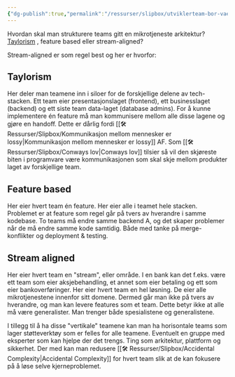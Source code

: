 ```yaml
---
{"dg-publish":true,"permalink":"/ressurser/slipbox/utviklerteam-bor-vaere-stream-aligned/","dgHomeLink":true,"dgPassFrontmatter":false}
---
```


Hvordan skal man strukturere teams gitt en mikrotjeneste arkitektur? 
[Taylorism](https://en.wikipedia.org/wiki/Scientific_management) , feature based eller stream-aligned?

Stream-aligned er som regel best og her er hvorfor:

## Taylorism
Her deler man teamene inn i siloer for de forskjellige delene av tech-stacken. Ett team eier presentasjonslaget (frontend), ett businesslaget (backend) og ett siste team data-laget (database admins). For å kunne implementere én feature må man kommunisere mellom alle disse lagene og gjøre en handoff. Dette er dårlig fordi [[🛠 Ressurser/Slipbox/Kommunikasjon mellom mennesker er lossy|Kommunikasjon mellom mennesker er lossy]] AF. Som [[🛠 Ressurser/Slipbox/Conways lov|Conways lov]] tilsier så vil den skjøreste biten i programvare være kommunikasjonen som skal skje mellom produkter laget av forskjellige team. 

## Feature based
Her eier hvert team én feature. Her eier alle i teamet hele stacken. Problemet er at feature som regel går på tvers av hverandre i samme kodebase. To teams må endre samme backend A, og det skaper problemer når de må endre samme kode samtidig. Både med tanke på merge-konflikter og deployment & testing. 

## Stream aligned
Her eier hvert team en "stream", eller område. I en bank kan det f.eks. være ett team som eier aksjebehandling, et annet som eier betaling og ett som eier bankoverføringer. Her eier hvert team en hel løsning. De eier alle mikrotjenestene innenfor sitt domene. Dermed går man ikke på tvers av hverandre, og man kan levere features som et team. 
Dette betyr ikke at alle må være generalister. Man trenger både spesialistene og generalistene. 

<style>
.container {font-family: sans-serif; text-align: center;}
.button-wrapper button {z-index: 1;height: 40px; width: 100px; margin: 10px;padding: 5px;}
.excalidraw .App-menu_top .buttonList { display: flex;}
.excalidraw-wrapper { height: 800px; margin: 50px; position: relative;}
:root[dir="ltr"] .excalidraw .layer-ui__wrapper .zen-mode-transition.App-menu_bottom--transition-left {transform: none;}
</style><script src="https://unpkg.com/react@17/umd/react.production.min.js"></script><script src="https://unpkg.com/react-dom@17/umd/react-dom.production.min.js"></script><script type="text/javascript" src="https://unpkg.com/@excalidraw/excalidraw@0.12.0/dist/excalidraw.production.min.js"></script><div id="Utviklerteam_bør_være_stream-aligned_2022-05-19_2239.40.excalidraw.md1"></div><script>(function(){const InitialData={"type":"excalidraw","version":2,"source":"https://excalidraw.com","elements":[{"id":"SEiJpUZRdD4AFbf5AKzA9","type":"freedraw","x":-200.859375,"y":-444,"width":60,"height":82,"angle":0,"strokeColor":"#000000","backgroundColor":"transparent","fillStyle":"hachure","strokeWidth":1,"strokeStyle":"solid","roughness":1,"opacity":100,"groupIds":[],"strokeSharpness":"round","seed":702915382,"version":31,"versionNonce":1039819946,"isDeleted":false,"boundElements":null,"updated":1653027774626,"link":null,"points":[[0,0],[0,-1],[2,-5],[7,-17],[13,-32],[22,-52],[27,-65],[31,-71],[32,-72],[32,-71],[33,-69],[37,-57],[43,-40],[47,-27],[52,-14],[56,-5],[57,-3],[57,-1],[58,1],[59,5],[60,8],[60,9],[60,10],[60,10]],"pressures":[],"simulatePressure":true,"lastCommittedPoint":[60,10]},{"id":"iBJzH-dqE412gm6SBv6Qc","type":"freedraw","x":-199.859375,"y":-474,"width":67,"height":3,"angle":0,"strokeColor":"#000000","backgroundColor":"transparent","fillStyle":"hachure","strokeWidth":1,"strokeStyle":"solid","roughness":1,"opacity":100,"groupIds":[],"strokeSharpness":"round","seed":1895358326,"version":15,"versionNonce":13308662,"isDeleted":false,"boundElements":null,"updated":1653027774626,"link":null,"points":[[0,0],[1,0],[13,1],[24,1],[42,1],[49,1],[59,1],[66,3],[67,3],[67,3]],"pressures":[],"simulatePressure":true,"lastCommittedPoint":[67,3]},{"id":"GPoikqnHK3t6pbtdSZ4Ex","type":"freedraw","x":-118.859375,"y":-505,"width":6,"height":64,"angle":0,"strokeColor":"#000000","backgroundColor":"transparent","fillStyle":"hachure","strokeWidth":1,"strokeStyle":"solid","roughness":1,"opacity":100,"groupIds":[],"strokeSharpness":"round","seed":600008874,"version":21,"versionNonce":324812650,"isDeleted":false,"boundElements":null,"updated":1653027774626,"link":null,"points":[[0,0],[0,1],[-1,8],[-3,17],[-4,27],[-5,34],[-6,40],[-6,46],[-6,50],[-6,55],[-6,57],[-6,60],[-6,61],[-6,63],[-6,64],[-6,64]],"pressures":[],"simulatePressure":true,"lastCommittedPoint":[-6,64]},{"id":"50ohrHaogQfVHbtW5H03m","type":"freedraw","x":-117.859375,"y":-508,"width":40,"height":73,"angle":0,"strokeColor":"#000000","backgroundColor":"transparent","fillStyle":"hachure","strokeWidth":1,"strokeStyle":"solid","roughness":1,"opacity":100,"groupIds":[],"strokeSharpness":"round","seed":1563261174,"version":43,"versionNonce":253314102,"isDeleted":false,"boundElements":null,"updated":1653027774626,"link":null,"points":[[0,0],[3,0],[7,0],[11,0],[15,0],[18,1],[20,6],[20,9],[20,14],[20,20],[17,25],[12,27],[8,28],[4,28],[3,28],[5,28],[8,28],[17,28],[21,28],[24,30],[27,31],[29,34],[31,37],[31,41],[32,46],[32,50],[32,55],[31,60],[27,67],[22,71],[19,72],[12,73],[6,73],[1,72],[-1,72],[-6,70],[-8,69],[-8,69]],"pressures":[],"simulatePressure":true,"lastCommittedPoint":[-8,69]},{"id":"PgLrdgMfjBH6MZ90Msv8C","type":"freedraw","x":74.140625,"y":-502,"width":1,"height":68,"angle":0,"strokeColor":"#000000","backgroundColor":"transparent","fillStyle":"hachure","strokeWidth":1,"strokeStyle":"solid","roughness":1,"opacity":100,"groupIds":[],"strokeSharpness":"round","seed":308372906,"version":15,"versionNonce":2100609578,"isDeleted":false,"boundElements":null,"updated":1653027774626,"link":null,"points":[[0,0],[0,2],[0,4],[0,35],[-1,63],[-1,68],[-1,67],[-1,63],[-1,59],[-1,59]],"pressures":[],"simulatePressure":true,"lastCommittedPoint":[-1,59]},{"id":"z-TQnYtQDq0J3dicFK1Ik","type":"freedraw","x":78.140625,"y":-500,"width":53,"height":64,"angle":0,"strokeColor":"#000000","backgroundColor":"transparent","fillStyle":"hachure","strokeWidth":1,"strokeStyle":"solid","roughness":1,"opacity":100,"groupIds":[],"strokeSharpness":"round","seed":1616816182,"version":36,"versionNonce":789532022,"isDeleted":false,"boundElements":null,"updated":1653027774626,"link":null,"points":[[0,0],[0,-1],[2,-1],[16,-1],[27,1],[30,3],[32,8],[32,12],[25,19],[15,26],[4,28],[2,29],[3,29],[5,29],[17,30],[29,32],[34,34],[36,35],[39,38],[39,41],[39,45],[35,52],[23,58],[6,61],[-4,63],[-10,63],[-13,63],[-14,63],[-14,62],[-14,61],[-14,61]],"pressures":[],"simulatePressure":true,"lastCommittedPoint":[-14,61]},{"id":"Nfrihn8Sz2NfaGG39Pfgn","type":"freedraw","x":291.140625,"y":-500,"width":90,"height":55,"angle":0,"strokeColor":"#000000","backgroundColor":"transparent","fillStyle":"hachure","strokeWidth":1,"strokeStyle":"solid","roughness":1,"opacity":100,"groupIds":[],"strokeSharpness":"round","seed":1559002166,"version":41,"versionNonce":107932906,"isDeleted":false,"boundElements":null,"updated":1653027774626,"link":null,"points":[[0,0],[-1,0],[-5,0],[-14,1],[-19,3],[-26,10],[-33,16],[-38,23],[-41,30],[-41,36],[-39,41],[-32,46],[-22,51],[-13,53],[-6,55],[7,55],[29,55],[38,54],[40,51],[43,47],[48,38],[49,33],[49,24],[49,20],[45,15],[40,12],[35,8],[25,5],[19,4],[13,2],[6,1],[5,1],[3,1],[2,2],[0,0]],"pressures":[],"simulatePressure":true,"lastCommittedPoint":[2,2]},{"id":"CpR4O5quyhU50UV3jXo_h","type":"rectangle","x":-218.95312500000003,"y":-409.16666666666686,"width":174.16666666666666,"height":394.16666666666663,"angle":0,"strokeColor":"#000000","backgroundColor":"transparent","fillStyle":"hachure","strokeWidth":1,"strokeStyle":"solid","roughness":1,"opacity":100,"groupIds":[],"strokeSharpness":"sharp","seed":890581686,"version":73,"versionNonce":233975478,"isDeleted":false,"boundElements":null,"updated":1653027774626,"link":null},{"id":"k6qIS-Of0N_IKco3RYN3c","type":"rectangle","x":23.546874999999943,"y":-407.5,"width":157.5,"height":400.83333333333326,"angle":0,"strokeColor":"#000000","backgroundColor":"transparent","fillStyle":"hachure","strokeWidth":1,"strokeStyle":"solid","roughness":1,"opacity":100,"groupIds":[],"strokeSharpness":"sharp","seed":1044419318,"version":40,"versionNonce":613793706,"isDeleted":false,"boundElements":null,"updated":1653027774626,"link":null},{"id":"CFAerfMTqftpXa4IkqjCP","type":"rectangle","x":243.79084429824564,"y":-407.8245614035088,"width":163.33333333333331,"height":401.33333333333326,"angle":0,"strokeColor":"#000000","backgroundColor":"transparent","fillStyle":"hachure","strokeWidth":1,"strokeStyle":"solid","roughness":0,"opacity":100,"groupIds":[],"strokeSharpness":"sharp","seed":1043475126,"version":83,"versionNonce":1751574518,"isDeleted":false,"boundElements":null,"updated":1653027774626,"link":null},{"id":"fLtmkjgrk2_jWKcxNH3dW","type":"diamond","x":-186.39103618421058,"y":-381.86466165413526,"width":76.66666666666669,"height":88.33333333333331,"angle":0,"strokeColor":"#000000","backgroundColor":"transparent","fillStyle":"hachure","strokeWidth":1,"strokeStyle":"solid","roughness":0,"opacity":100,"groupIds":[],"strokeSharpness":"sharp","seed":1920480758,"version":68,"versionNonce":1674852970,"isDeleted":false,"boundElements":null,"updated":1653027774626,"link":null},{"id":"bSre01USj-fCq7WX7ggi8","type":"diamond","x":-175.2243695175439,"y":-223.0313283208019,"width":82.5,"height":85.83333333333326,"angle":0,"strokeColor":"#000000","backgroundColor":"transparent","fillStyle":"hachure","strokeWidth":1,"strokeStyle":"solid","roughness":0,"opacity":100,"groupIds":[],"strokeSharpness":"sharp","seed":1522852074,"version":33,"versionNonce":510818614,"isDeleted":false,"boundElements":null,"updated":1653027774626,"link":null},{"id":"7H1zEzsJFhmCTtX60aOsz","type":"diamond","x":-204.39103618421058,"y":-104.69799498746863,"width":88.33333333333337,"height":84.16666666666674,"angle":0,"strokeColor":"#000000","backgroundColor":"transparent","fillStyle":"hachure","strokeWidth":1,"strokeStyle":"solid","roughness":0,"opacity":100,"groupIds":[],"strokeSharpness":"sharp","seed":1903217898,"version":30,"versionNonce":318070058,"isDeleted":false,"boundElements":null,"updated":1653027774626,"link":null},{"id":"U5XAuCvs_cPsiUOEBTGcw","type":"diamond","x":59.775630482456165,"y":-348.69799498746863,"width":83.33333333333326,"height":80,"angle":0,"strokeColor":"#000000","backgroundColor":"transparent","fillStyle":"hachure","strokeWidth":1,"strokeStyle":"solid","roughness":0,"opacity":100,"groupIds":[],"strokeSharpness":"sharp","seed":1549451638,"version":52,"versionNonce":1199170166,"isDeleted":false,"boundElements":null,"updated":1653027774627,"link":null},{"id":"zEQUA-1GsvykdbjOKh1VK","type":"diamond","x":65.60896381578942,"y":-249.69799498746863,"width":86.66666666666674,"height":91.66666666666674,"angle":0,"strokeColor":"#000000","backgroundColor":"transparent","fillStyle":"hachure","strokeWidth":1,"strokeStyle":"solid","roughness":0,"opacity":100,"groupIds":[],"strokeSharpness":"sharp","seed":2036169258,"version":34,"versionNonce":1868834794,"isDeleted":false,"boundElements":null,"updated":1653027774627,"link":null},{"id":"kr8EuosZ1ma-dRRxA6yDY","type":"diamond","x":37.275630482456165,"y":-100.53132832080189,"width":81.66666666666663,"height":80,"angle":0,"strokeColor":"#000000","backgroundColor":"transparent","fillStyle":"hachure","strokeWidth":1,"strokeStyle":"solid","roughness":0,"opacity":100,"groupIds":[],"strokeSharpness":"sharp","seed":1247373686,"version":32,"versionNonce":1178739638,"isDeleted":false,"boundElements":null,"updated":1653027774627,"link":null},{"id":"cX8K7knaSW-6P2i_f0F2o","type":"diamond","x":262.27563048245617,"y":-388.0313283208018,"width":87.5,"height":88.33333333333331,"angle":0,"strokeColor":"#000000","backgroundColor":"transparent","fillStyle":"hachure","strokeWidth":1,"strokeStyle":"solid","roughness":0,"opacity":100,"groupIds":[],"strokeSharpness":"sharp","seed":1440804138,"version":24,"versionNonce":1361812138,"isDeleted":false,"boundElements":null,"updated":1653027774627,"link":null},{"id":"N3A2I5az39bBzgtMbb1QK","type":"diamond","x":283.10896381578954,"y":-254.6979949874684,"width":82.5,"height":84.16666666666663,"angle":0,"strokeColor":"#000000","backgroundColor":"transparent","fillStyle":"hachure","strokeWidth":1,"strokeStyle":"solid","roughness":0,"opacity":100,"groupIds":[],"strokeSharpness":"sharp","seed":1198112298,"version":42,"versionNonce":1559248118,"isDeleted":false,"boundElements":null,"updated":1653027774627,"link":null},{"id":"yLBnU40tWVRiWJegPmKyB","type":"diamond","x":269.77563048245617,"y":-128.86466165413515,"width":96.66666666666674,"height":86.66666666666674,"angle":0,"strokeColor":"#000000","backgroundColor":"transparent","fillStyle":"hachure","strokeWidth":1,"strokeStyle":"solid","roughness":0,"opacity":100,"groupIds":[],"strokeSharpness":"sharp","seed":1363802742,"version":48,"versionNonce":1459008874,"isDeleted":false,"boundElements":null,"updated":1653027774627,"link":null},{"id":"1qYOvRR4yH4jtp8KRKmIv","type":"line","x":-410.8910361842104,"y":-302.6979949874684,"width":857,"height":2,"angle":0,"strokeColor":"#000000","backgroundColor":"transparent","fillStyle":"hachure","strokeWidth":1,"strokeStyle":"dashed","roughness":0,"opacity":100,"groupIds":[],"strokeSharpness":"round","seed":541968822,"version":132,"versionNonce":1091120694,"isDeleted":false,"boundElements":null,"updated":1653027774627,"link":null,"points":[[0,0],[857,2]],"lastCommittedPoint":null,"startBinding":null,"endBinding":null,"startArrowhead":null,"endArrowhead":null},{"id":"QPhWOBVN","type":"text","x":-388.8910361842104,"y":-372.6979949874684,"width":127,"height":25,"angle":0,"strokeColor":"#000000","backgroundColor":"transparent","fillStyle":"hachure","strokeWidth":1,"strokeStyle":"dashed","roughness":0,"opacity":100,"groupIds":[],"strokeSharpness":"sharp","seed":449487926,"version":56,"versionNonce":303069226,"isDeleted":false,"boundElements":null,"updated":1653027774627,"link":null,"text":"Presentasjon","rawText":"Presentasjon","fontSize":20,"fontFamily":1,"textAlign":"left","verticalAlign":"top","baseline":18,"containerId":null,"originalText":"Presentasjon"},{"id":"lxdaQLoHKEuN-rDFvYjbm","type":"line","x":-426.8910361842104,"y":-94.6979949874684,"width":874,"height":1,"angle":0,"strokeColor":"#000000","backgroundColor":"transparent","fillStyle":"hachure","strokeWidth":1,"strokeStyle":"dashed","roughness":0,"opacity":100,"groupIds":[],"strokeSharpness":"round","seed":1799583978,"version":49,"versionNonce":795998070,"isDeleted":false,"boundElements":null,"updated":1653027774627,"link":null,"points":[[0,0],[874,1]],"lastCommittedPoint":null,"startBinding":null,"endBinding":null,"startArrowhead":null,"endArrowhead":null},{"id":"asgWpWsg","type":"text","x":-376.89099803723775,"y":-198.6979949874684,"width":84,"height":25,"angle":0,"strokeColor":"#000000","backgroundColor":"transparent","fillStyle":"hachure","strokeWidth":1,"strokeStyle":"dashed","roughness":0,"opacity":100,"groupIds":[],"strokeSharpness":"sharp","seed":1606179562,"version":68,"versionNonce":845406954,"isDeleted":false,"boundElements":null,"updated":1653027774627,"link":null,"text":"Business","rawText":"Business","fontSize":20,"fontFamily":1,"textAlign":"left","verticalAlign":"top","baseline":18,"containerId":null,"originalText":"Business"},{"id":"ZqQurxkK","type":"text","x":-375.89099803723775,"y":-59.697994987468405,"width":55,"height":25,"angle":0,"strokeColor":"#000000","backgroundColor":"transparent","fillStyle":"hachure","strokeWidth":1,"strokeStyle":"dashed","roughness":0,"opacity":100,"groupIds":[],"strokeSharpness":"sharp","seed":2008700586,"version":52,"versionNonce":7313590,"isDeleted":false,"boundElements":null,"updated":1653027774627,"link":null,"text":"Data","rawText":"Data","fontSize":20,"fontFamily":1,"textAlign":"left","verticalAlign":"top","baseline":18,"containerId":null,"originalText":"Data"},{"id":"gOxcNpRJz62NCHdzn4XHe","type":"arrow","x":421.10900196276225,"y":-507.6979949874684,"width":115,"height":158,"angle":0,"strokeColor":"#000000","backgroundColor":"transparent","fillStyle":"hachure","strokeWidth":1,"strokeStyle":"solid","roughness":0,"opacity":100,"groupIds":[],"strokeSharpness":"round","seed":1000804854,"version":19,"versionNonce":1933248950,"isDeleted":false,"boundElements":null,"updated":1653027795012,"link":null,"points":[[0,0],[-115,158]],"lastCommittedPoint":null,"startBinding":{"elementId":"14d66r56","focus":0.8386705178115451,"gap":6},"endBinding":null,"startArrowhead":null,"endArrowhead":"arrow"},{"id":"14d66r56","type":"text","x":427.10900196276225,"y":-532.6979949874684,"width":133,"height":25,"angle":0,"strokeColor":"#000000","backgroundColor":"transparent","fillStyle":"hachure","strokeWidth":1,"strokeStyle":"solid","roughness":0,"opacity":100,"groupIds":[],"strokeSharpness":"sharp","seed":280907062,"version":77,"versionNonce":958141610,"isDeleted":false,"boundElements":[{"id":"gOxcNpRJz62NCHdzn4XHe","type":"arrow"}],"updated":1653027795012,"link":null,"text":"Microtjeneste","rawText":"Microtjeneste","fontSize":20,"fontFamily":1,"textAlign":"left","verticalAlign":"top","baseline":18,"containerId":null,"originalText":"Microtjeneste"}],"appState":{"theme":"light","viewBackgroundColor":"#ffffff","currentItemStrokeColor":"#000000","currentItemBackgroundColor":"transparent","currentItemFillStyle":"hachure","currentItemStrokeWidth":1,"currentItemStrokeStyle":"solid","currentItemRoughness":0,"currentItemOpacity":100,"currentItemFontFamily":1,"currentItemFontSize":20,"currentItemTextAlign":"left","currentItemStrokeSharpness":"sharp","currentItemStartArrowhead":null,"currentItemEndArrowhead":"arrow","currentItemLinearStrokeSharpness":"round","gridSize":null,"colorPalette":{}},"files":{}};InitialData.scrollToContent=true;App=()=>{const e=React.useRef(null),t=React.useRef(null),[n,i]=React.useState({width:void 0,height:void 0});return React.useEffect(()=>{i({width:t.current.getBoundingClientRect().width,height:t.current.getBoundingClientRect().height});const e=()=>{i({width:t.current.getBoundingClientRect().width,height:t.current.getBoundingClientRect().height})};return window.addEventListener("resize",e),()=>window.removeEventListener("resize",e)},[t]),React.createElement(React.Fragment,null,React.createElement("div",{className:"excalidraw-wrapper",ref:t},React.createElement(ExcalidrawLib.Excalidraw,{ref:e,width:n.width,height:n.height,initialData:InitialData,viewModeEnabled:!0,zenModeEnabled:!0,gridModeEnabled:!1})))},excalidrawWrapper=document.getElementById("Utviklerteam_bør_være_stream-aligned_2022-05-19_2239.40.excalidraw.md1");ReactDOM.render(React.createElement(App),excalidrawWrapper);})();</script>

I tillegg til å ha disse "vertikale" teamene kan man ha horisontale teams som lager støtteverktøy som er felles for alle teamene. Eventuelt en gruppe med eksperter som kan hjelpe der det trengs. Ting som arkitektur, plattform og sikkerhet. Der med kan man redusere [[🛠 Ressurser/Slipbox/Accidental Complexity|Accidental Complexity]] for hvert team slik at de kan fokusere på å løse selve kjerneproblemet.  
